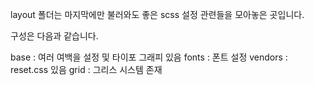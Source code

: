 layout 폴더는
마지막에만 불러와도 좋은 scss 설정 관련들을 모아놓은 곳입니다.

구성은 다음과 같습니다.

base : 여러 여백을 설정 및 타이포 그래피 있음
fonts : 폰트 설정
vendors : reset.css 있음
grid : 그리스 시스템 존재
